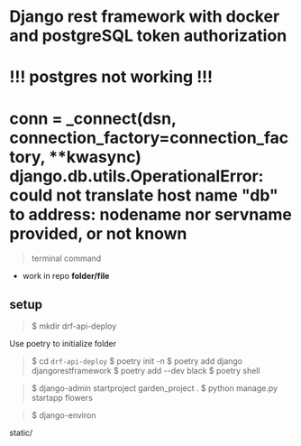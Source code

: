 # Django rest framework with docker and postgreSQL token authorization


# !!! postgres not working !!!
#     conn = _connect(dsn, connection_factory=connection_factory, **kwasync) django.db.utils.OperationalError: could not translate host name "db" to address: nodename nor servname provided, or not known
> terminal command
- work in repo
**folder/file**

## setup
> $ mkdir drf-api-deploy

Use poetry to initialize folder 

> $ cd `drf-api-deploy` 
> $ poetry init -n 
> $ poetry add django djangorestframework 
> $ poetry add --dev black 
> $ poetry shell 

> $ django-admin startproject garden_project .
> $ python manage.py startapp flowers

> $ django-environ 

static/

